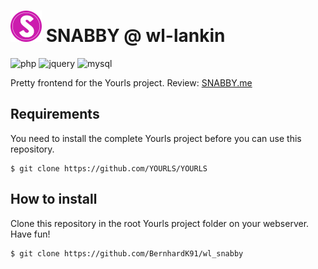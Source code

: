 # ![snabby](assets/img/logo-small.png) SNABBY @ wl-lankin

![php](https://img.shields.io/badge/php-%3E5.6-blue.svg)
![jquery](https://img.shields.io/badge/jQuery-%3Ev3.3.1-blue.svg)
![mysql](https://img.shields.io/badge/mysql-%3E5.0-blue.svg)

Pretty frontend for the Yourls project.
Review: [SNABBY.me](https://snabby.me)


## Requirements

You need to install the complete Yourls project before you can use this repository.

```
$ git clone https://github.com/YOURLS/YOURLS
```


## How to install

Clone this repository in the root Yourls project folder on your webserver. Have fun!

```
$ git clone https://github.com/BernhardK91/wl_snabby
```
